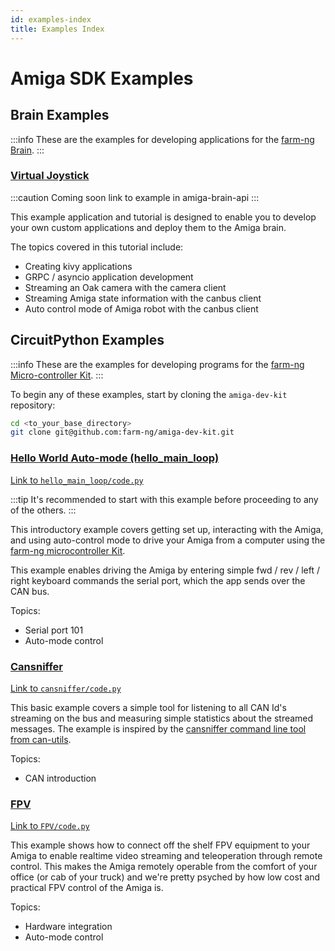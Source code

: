 ```yaml
---
id: examples-index
title: Examples Index
---
```


# Amiga SDK Examples

## Brain Examples

:::info
These are the examples for developing applications for the [farm-ng Brain](../brain/).
:::

### [Virtual Joystick](./virtual_joystick/)

:::caution Coming soon
link to example in amiga-brain-api
:::

This example application and tutorial is designed to enable you to develop your own custom applications and deploy them to the Amiga brain.

The topics covered in this tutorial include:
- Creating kivy applications
- GRPC / asyncio application development
- Streaming an Oak camera with the camera client
- Streaming Amiga state information with the canbus client
- Auto control mode of Amiga robot with the canbus client

## CircuitPython Examples

:::info
These are the examples for developing programs for the [farm-ng Micro-controller Kit](../mcu_kit/).
:::

To begin any of these examples, start by cloning the `amiga-dev-kit` repository:
```bash
cd <to_your_base_directory>
git clone git@github.com:farm-ng/amiga-dev-kit.git
```

### [Hello World Auto-mode (hello_main_loop)](./hello_main_loop/)

[Link to `hello_main_loop/code.py`](https://github.com/farm-ng/amiga-dev-kit/blob/main/circuitpy/examples/hello_main_loop/code.py)

:::tip
It's recommended to start with this example before proceeding to any of the others.
:::

This introductory example covers getting set up, interacting with the Amiga, and
using auto-control mode to drive your Amiga from a computer
using the [farm-ng microcontroller Kit](https://farm-ng.com/products/microcontroller-kit).

This example enables driving the Amiga by entering simple fwd / rev / left / right keyboard commands the serial port, which the app sends over the CAN bus.

Topics:

- Serial port 101
- Auto-mode control


### [Cansniffer](./cansniffer/)

[Link to `cansniffer/code.py`](https://github.com/farm-ng/amiga-dev-kit/blob/main/circuitpy/examples/cansniffer/code.py)

This basic example covers a simple tool for listening to all CAN Id's streaming on the bus
and measuring simple statistics about the streamed messages.
The example is inspired by the
[cansniffer command line tool from can-utils](https://manpages.debian.org/testing/can-utils/cansniffer.1.en.html).

Topics:

- CAN introduction

### [FPV](./FPV/)

[Link to `FPV/code.py`](https://github.com/farm-ng/amiga-dev-kit/blob/main/circuitpy/examples/FPV/code.py)

This example shows how to connect off the shelf FPV equipment to your Amiga to enable realtime video streaming and teleoperation through remote control.  This makes the Amiga remotely operable from the comfort of your office (or cab of your truck) and we're pretty psyched by how low cost and practical FPV control of the Amiga is.

Topics:

- Hardware integration
- Auto-mode control
